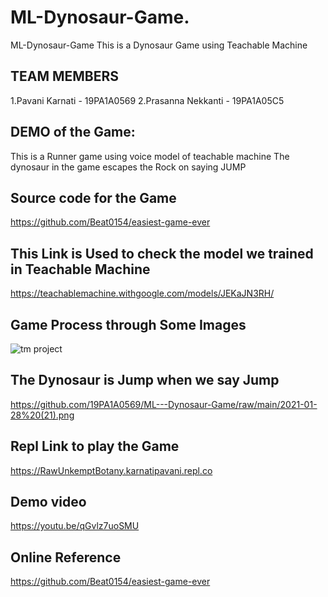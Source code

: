 # ML-Dynosaur-Game.
ML-Dynosaur-Game
This is a Dynosaur Game using Teachable Machine

## TEAM MEMBERS
1.Pavani Karnati - 19PA1A0569
2.Prasanna Nekkanti - 19PA1A05C5

## DEMO of the Game:
This is a Runner game using voice model of teachable machine
The dynosaur in the game escapes the Rock on saying JUMP

## Source code for the Game
https://github.com/Beat0154/easiest-game-ever         

## This Link is Used to check the model we trained in Teachable Machine
https://teachablemachine.withgoogle.com/models/JEKaJN3RH/


## Game Process through Some Images

![tm project](https://user-images.githubusercontent.com/60594889/156919004-a28fe673-1f25-4a2a-8fd0-f575bfd0225e.png)
## The Dynosaur is Jump when we say Jump
https://github.com/19PA1A0569/ML---Dynosaur-Game/raw/main/2021-01-28%20(21).png

## Repl Link to play the Game
https://RawUnkemptBotany.karnatipavani.repl.co

## Demo video
https://youtu.be/qGvlz7uoSMU

## Online Reference
https://github.com/Beat0154/easiest-game-ever
